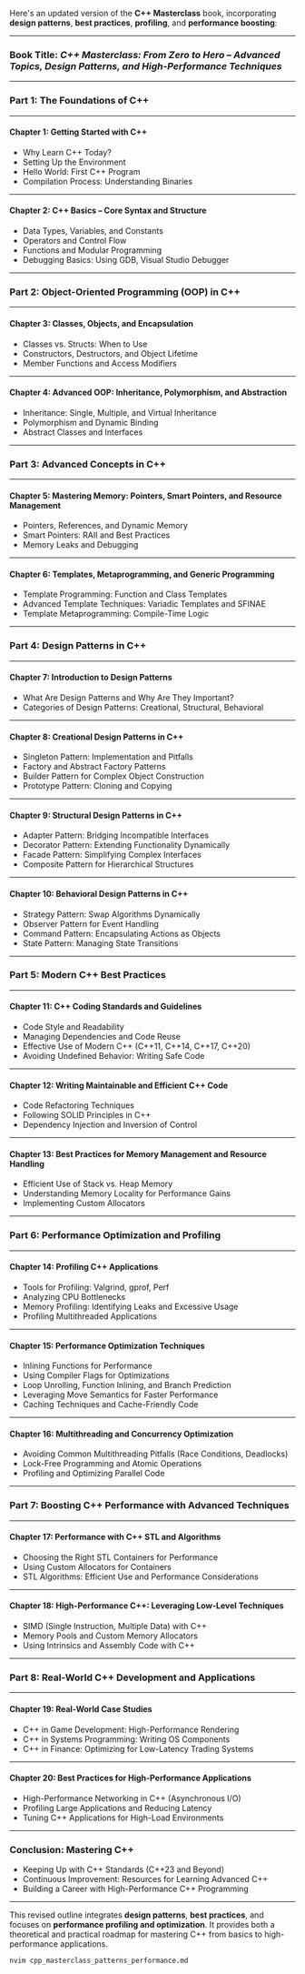 Here's an updated version of the **C++ Masterclass** book, incorporating **design patterns**, **best practices**, **profiling**, and **performance boosting**:

---

### **Book Title**: *C++ Masterclass: From Zero to Hero – Advanced Topics, Design Patterns, and High-Performance Techniques*

---

### **Part 1: The Foundations of C++**

---

#### **Chapter 1: Getting Started with C++**
   - Why Learn C++ Today?
   - Setting Up the Environment
   - Hello World: First C++ Program
   - Compilation Process: Understanding Binaries

---

#### **Chapter 2: C++ Basics – Core Syntax and Structure**
   - Data Types, Variables, and Constants
   - Operators and Control Flow
   - Functions and Modular Programming
   - Debugging Basics: Using GDB, Visual Studio Debugger

---

### **Part 2: Object-Oriented Programming (OOP) in C++**

---

#### **Chapter 3: Classes, Objects, and Encapsulation**
   - Classes vs. Structs: When to Use
   - Constructors, Destructors, and Object Lifetime
   - Member Functions and Access Modifiers

---

#### **Chapter 4: Advanced OOP: Inheritance, Polymorphism, and Abstraction**
   - Inheritance: Single, Multiple, and Virtual Inheritance
   - Polymorphism and Dynamic Binding
   - Abstract Classes and Interfaces

---

### **Part 3: Advanced Concepts in C++**

---

#### **Chapter 5: Mastering Memory: Pointers, Smart Pointers, and Resource Management**
   - Pointers, References, and Dynamic Memory
   - Smart Pointers: RAII and Best Practices
   - Memory Leaks and Debugging

---

#### **Chapter 6: Templates, Metaprogramming, and Generic Programming**
   - Template Programming: Function and Class Templates
   - Advanced Template Techniques: Variadic Templates and SFINAE
   - Template Metaprogramming: Compile-Time Logic

---

### **Part 4: Design Patterns in C++**

---

#### **Chapter 7: Introduction to Design Patterns**
   - What Are Design Patterns and Why Are They Important?
   - Categories of Design Patterns: Creational, Structural, Behavioral

---

#### **Chapter 8: Creational Design Patterns in C++**
   - Singleton Pattern: Implementation and Pitfalls
   - Factory and Abstract Factory Patterns
   - Builder Pattern for Complex Object Construction
   - Prototype Pattern: Cloning and Copying

---

#### **Chapter 9: Structural Design Patterns in C++**
   - Adapter Pattern: Bridging Incompatible Interfaces
   - Decorator Pattern: Extending Functionality Dynamically
   - Facade Pattern: Simplifying Complex Interfaces
   - Composite Pattern for Hierarchical Structures

---

#### **Chapter 10: Behavioral Design Patterns in C++**
   - Strategy Pattern: Swap Algorithms Dynamically
   - Observer Pattern for Event Handling
   - Command Pattern: Encapsulating Actions as Objects
   - State Pattern: Managing State Transitions

---

### **Part 5: Modern C++ Best Practices**

---

#### **Chapter 11: C++ Coding Standards and Guidelines**
   - Code Style and Readability
   - Managing Dependencies and Code Reuse
   - Effective Use of Modern C++ (C++11, C++14, C++17, C++20)
   - Avoiding Undefined Behavior: Writing Safe Code

---

#### **Chapter 12: Writing Maintainable and Efficient C++ Code**
   - Code Refactoring Techniques
   - Following SOLID Principles in C++
   - Dependency Injection and Inversion of Control

---

#### **Chapter 13: Best Practices for Memory Management and Resource Handling**
   - Efficient Use of Stack vs. Heap Memory
   - Understanding Memory Locality for Performance Gains
   - Implementing Custom Allocators

---

### **Part 6: Performance Optimization and Profiling**

---

#### **Chapter 14: Profiling C++ Applications**
   - Tools for Profiling: Valgrind, gprof, Perf
   - Analyzing CPU Bottlenecks
   - Memory Profiling: Identifying Leaks and Excessive Usage
   - Profiling Multithreaded Applications

---

#### **Chapter 15: Performance Optimization Techniques**
   - Inlining Functions for Performance
   - Using Compiler Flags for Optimizations
   - Loop Unrolling, Function Inlining, and Branch Prediction
   - Leveraging Move Semantics for Faster Performance
   - Caching Techniques and Cache-Friendly Code

---

#### **Chapter 16: Multithreading and Concurrency Optimization**
   - Avoiding Common Multithreading Pitfalls (Race Conditions, Deadlocks)
   - Lock-Free Programming and Atomic Operations
   - Profiling and Optimizing Parallel Code

---

### **Part 7: Boosting C++ Performance with Advanced Techniques**

---

#### **Chapter 17: Performance with C++ STL and Algorithms**
   - Choosing the Right STL Containers for Performance
   - Using Custom Allocators for Containers
   - STL Algorithms: Efficient Use and Performance Considerations

---

#### **Chapter 18: High-Performance C++: Leveraging Low-Level Techniques**
   - SIMD (Single Instruction, Multiple Data) with C++
   - Memory Pools and Custom Memory Allocators
   - Using Intrinsics and Assembly Code with C++

---

### **Part 8: Real-World C++ Development and Applications**

---

#### **Chapter 19: Real-World Case Studies**
   - C++ in Game Development: High-Performance Rendering
   - C++ in Systems Programming: Writing OS Components
   - C++ in Finance: Optimizing for Low-Latency Trading Systems

---

#### **Chapter 20: Best Practices for High-Performance Applications**
   - High-Performance Networking in C++ (Asynchronous I/O)
   - Profiling Large Applications and Reducing Latency
   - Tuning C++ Applications for High-Load Environments

---

### **Conclusion: Mastering C++**
   - Keeping Up with C++ Standards (C++23 and Beyond)
   - Continuous Improvement: Resources for Learning Advanced C++
   - Building a Career with High-Performance C++ Programming

---

This revised outline integrates **design patterns**, **best practices**, and focuses on **performance profiling and optimization**. It provides both a theoretical and practical roadmap for mastering C++ from basics to high-performance applications.

```bash
nvim cpp_masterclass_patterns_performance.md
```
